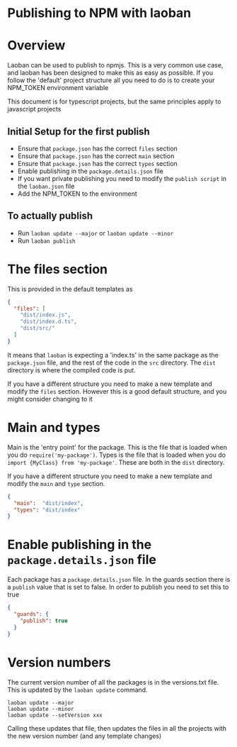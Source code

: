 # Publishing to NPM with laoban

# Overview

Laoban can be used to publish to npmjs. This is a very common use case, and laoban has been designed to make this as
easy as possible. If you follow the 'default' project structure all you need to do is to create your NPM_TOKEN
environment variable

This document is for typescript projects, but the same principles apply to javascript projects

## Initial Setup for the first publish

* Ensure that `package.json` has the correct `files` section
* Ensure that `package.json` has the correct `main` section
* Ensure that `package.json` has the correct `types` section
* Enable publishing in the `package.details.json` file
* If you want private publishing you need to modify the `publish script` in the `laoban.json` file
* Add the NPM_TOKEN to the environment

## To actually publish

* Run `laoban update --major` or `laoban update --minor`
* Run `laoban publish`

# The files section

This is provided in the default templates as

```json
{
  "files": [
    "dist/index.js",
    "dist/index.d.ts",
    "dist/src/"
  ]
}
```

It means that `laoban` is expecting a 'index.ts' in the same package as the `package.json` file, and the rest of the
code
in the `src` directory. The `dist` directory is where the compiled code is put.

If you have a different structure you need to make a new template and modify the `files` section. However this is a good
default structure, and you might consider changing to it

# Main and types

Main is the 'entry point' for the package. This is the file that is loaded when you do `require('my-package')`. Types is
the
file that is loaded when you do `import {MyClass} from 'my-package'`. These are both in the `dist` directory.

If you have a different structure you need to make a new template and modify the `main` and `type` section.

```json
{
  "main":  "dist/index",
  "types": "dist/index"
}
```

# Enable publishing in the `package.details.json` file

Each package has a `package.details.json` file. In the guards section there is a `publish` value that is set to false.
In order to publish you need to set this to true

```json
{
  "guards": {
    "publish": true
  }
}
```

# Version numbers

The current version number of all the packages is in the versions.txt file. This is updated by the `laoban update`
command.

```shell
laoban update --major
laoban update --minor
laoban update --setVersion xxx
```

Calling these updates that file, then updates the files in all the projects with the new version number (and any 
template changes)

